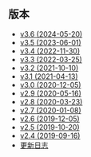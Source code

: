 <div class="sponsor-container"></div>

<h2 class="versions">版本</h2>

* [v3.6 (2024-05-20)](/updates/v3.6.md)
* [v3.5 (2023-06-01)](/updates/v3.5.md)
* [v3.4 (2022-11-30)](/updates/v3.4.md)
* [v3.3 (2022-03-25)](/updates/v3.3.md)
* [v3.2 (2021-10-10)](/updates/v3.2.md)
* [v3.1 (2021-04-13)](/updates/v3.1.md)
* [v3.0 (2020-12-05)](/updates/v3.0.md)
* [v2.9 (2020-05-16)](/updates/v2.9.md)
* [v2.8 (2020-03-23)](/updates/v2.8.md)
* [v2.7 (2020-01-08)](/updates/v2.7.md)
* [v2.6 (2019-12-05)](/updates/v2.6.md)
* [v2.5 (2019-10-20)](/updates/v2.5.md)
* [v2.4 (2019-09-16)](/updates/v2.4.md)
* [更新日志](/updates/changelog.md)